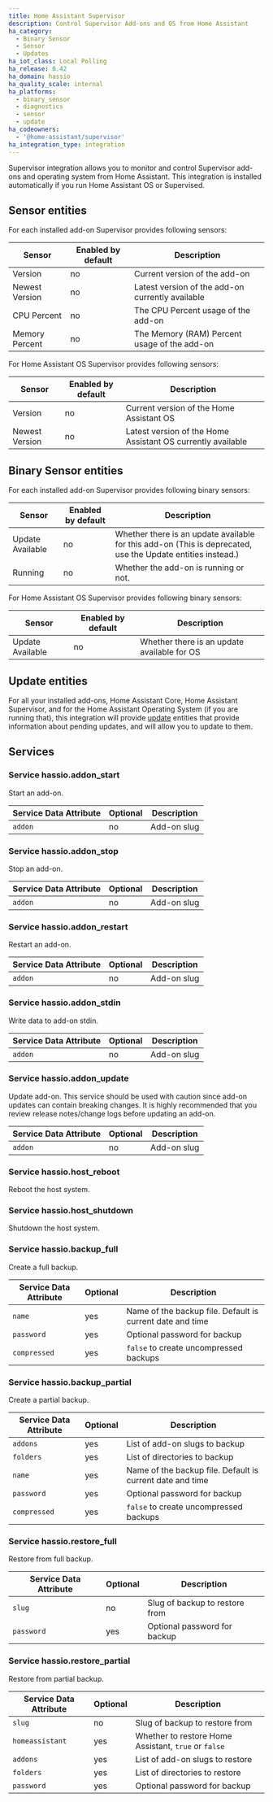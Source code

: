 ```yaml
---
title: Home Assistant Supervisor
description: Control Supervisor Add-ons and OS from Home Assistant
ha_category:
  - Binary Sensor
  - Sensor
  - Updates
ha_iot_class: Local Polling
ha_release: 0.42
ha_domain: hassio
ha_quality_scale: internal
ha_platforms:
  - binary_sensor
  - diagnostics
  - sensor
  - update
ha_codeowners:
  - '@home-assistant/supervisor'
ha_integration_type: integration
---
```


Supervisor integration allows you to monitor and control Supervisor add-ons and operating system from Home Assistant.
This integration is installed automatically if you run Home Assistant OS or Supervised.

## Sensor entities

For each installed add-on Supervisor provides following sensors:

| Sensor | Enabled by default | Description |
| ------- | ------------------ | ----------- |
| Version | no | Current version of the add-on
| Newest Version | no | Latest version of the add-on currently available
| CPU Percent| no | The CPU Percent usage of the add-on
| Memory Percent| no | The Memory (RAM) Percent usage of the add-on

For Home Assistant OS Supervisor provides following sensors:

| Sensor | Enabled by default | Description |
| ------- | ------------------ | ----------- |
| Version | no | Current version of the Home Assistant OS
| Newest Version | no | Latest version of the Home Assistant OS currently available

## Binary Sensor entities

For each installed add-on Supervisor provides following binary sensors:

| Sensor | Enabled by default | Description |
| ------- | ------------------ | ----------- |
| Update Available | no | Whether there is an update available for this add-on (This is deprecated, use the Update entities instead.)
| Running | no | Whether the add-on is running or not.

For Home Assistant OS Supervisor provides following binary sensors:

| Sensor | Enabled by default | Description |
| ------- | ------------------ | ----------- |
| Update Available | no | Whether there is an update available for OS

## Update entities

For all your installed add-ons, Home Assistant Core, Home Assistant Supervisor, and for the Home Assistant Operating System (if you are running that), this integration will provide [update](/integrations/update) entities that provide information about pending updates, and will allow you to update to them.

## Services

### Service hassio.addon_start

Start an add-on.

| Service Data Attribute | Optional | Description |
| ---------------------- | -------- | ----------- |
| `addon` | no | Add-on slug

### Service hassio.addon_stop

Stop an add-on.

| Service Data Attribute | Optional | Description |
| ---------------------- | -------- | ----------- |
| `addon` | no | Add-on slug

### Service hassio.addon_restart

Restart an add-on.

| Service Data Attribute | Optional | Description |
| ---------------------- | -------- | ----------- |
| `addon` | no | Add-on slug

### Service hassio.addon_stdin

Write data to add-on stdin.

| Service Data Attribute | Optional | Description |
| ---------------------- | -------- | ----------- |
| `addon` | no | Add-on slug

### Service hassio.addon_update

Update add-on. This service should be used with caution since add-on updates can contain breaking changes. It is highly recommended that you review release notes/change logs before updating an add-on.

| Service Data Attribute | Optional | Description |
| ---------------------- | -------- | ----------- |
| `addon` | no | Add-on slug

### Service hassio.host_reboot

Reboot the host system.

### Service hassio.host_shutdown

Shutdown the host system.

### Service hassio.backup_full

Create a full backup.

| Service Data Attribute | Optional | Description |
| ---------------------- | -------- | ----------- |
| `name` | yes | Name of the backup file. Default is current date and time
| `password` | yes | Optional password for backup
| `compressed` | yes | `false` to create uncompressed backups

### Service hassio.backup_partial

Create a partial backup.

| Service Data Attribute | Optional | Description |
| ---------------------- | -------- | ----------- |
| `addons` | yes | List of add-on slugs to backup
| `folders` | yes | List of directories to backup
| `name` | yes | Name of the backup file. Default is current date and time
| `password` | yes | Optional password for backup
| `compressed` | yes | `false` to create uncompressed backups

### Service hassio.restore_full

Restore from full backup.

| Service Data Attribute | Optional | Description |
| ---------------------- | -------- | ----------- |
| `slug` | no | Slug of backup to restore from
| `password` | yes | Optional password for backup

### Service hassio.restore_partial

Restore from partial backup.

| Service Data Attribute | Optional | Description |
| ---------------------- | -------- | ----------- |
| `slug` | no | Slug of backup to restore from
| `homeassistant` | yes | Whether to restore Home Assistant, `true` or `false`
| `addons` | yes | List of add-on slugs to restore
| `folders` | yes | List of directories to restore
| `password` | yes | Optional password for backup
